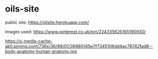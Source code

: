 # oils-site

public site: https://oilsite.herokuapp.com/

Images used: 
https://www.pinterest.co.uk/pin/224335625165190930/

https://s-media-cache-ak0.pinimg.com/736x/36/98/01/36980145e7f7345106dd4ac78742fad8--body-anatomy-human-anatomy.jpg

